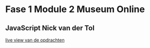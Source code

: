 # Fase 1 Module 2 Museum Online
## JavaScript Nick van der Tol

[live view van de opdrachten](http://32934.hosts1.ma-cloud.nl/f1m2js/les1-background-color/)